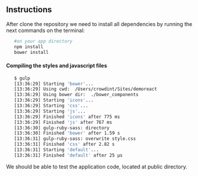 ## Instructions

 After clone the repository we need to install all dependencies by running the next commands
 on the terminal:

 ```sh
    #on your app directory
    npm install
    bower install
 ```

 #### Compiling the styles and javascript files

 ```sh
    $ gulp
    [13:36:29] Starting 'bower'...
    [13:36:29] Using cwd:  /Users/crowdint/Sites/demoreact
    [13:36:29] Using bower dir:  ./bower_components
    [13:36:29] Starting 'icons'...
    [13:36:29] Starting 'css'...
    [13:36:29] Starting 'js'...
    [13:36:29] Finished 'icons' after 775 ms
    [13:36:29] Finished 'js' after 767 ms
    [13:36:30] gulp-ruby-sass: directory
    [13:36:30] Finished 'bower' after 1.59 s
    [13:36:31] gulp-ruby-sass: overwrite style.css
    [13:36:31] Finished 'css' after 2.82 s
    [13:36:31] Starting 'default'...
    [13:36:31] Finished 'default' after 25 μs
 ````

 We should be able to test the application code, located at public directory.
